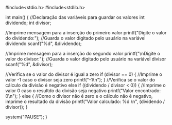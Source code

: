 #include<stdio.h>
#include<stdlib.h>

int main() {
   //Declaração das variáveis para guardar os valores
   int dividendo;
   int divisor;
   
   //Imprime mensagem para a inserção do primeiro valor
   printf("Digite o valor do dividendo:");
   //Guarda o valor digitado pelo usuário na variável dividendo
   scanf("%d", &dividendo);
   
   //Imprime mensagem para a inserção do segundo valor
   printf("\nDigite o valor do divisor:");
   //Guarda o valor digitado pelo usuário na variável divisor
   scanf("%d", &divisor);   
   
   //Verifica se o valor do divisor é igual a zero
   if (divisor == 0) {
      //Imprime o valor -1 caso o divisor seja zero
      printf("-1\n");
   }
   //Verifica se o valor do cálculo da divisão é negativo
   else if ((dividendo / divisor < 0)) {
      //Imprime o valor 0 caso o resultdo da divisão seja negativo
      printf("Valor encontrado: 0\n");
   }
   else {
      //Como o divisor não é zero e o cálculo não é negativo, imprime o resultado da divisão
      printf("Valor calculado: %d \n", (dividendo / divisor));
   }
   
   system("PAUSE");
}
